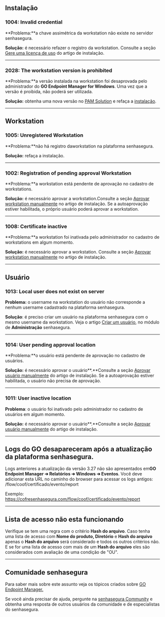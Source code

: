 ## Instalação

### **1004: Invalid credential**

**Problema:**a chave assimétrica da workstation não existe no servidor senhasegura.

**Solução:** é necessário refazer o registro da workstation. Consulte a seção [Gere uma licença de uso](https://docs.senhasegura.io/v3-33/docs/pt/how-to-install-go-windows-agent-1) do artigo de instalação.



---

### **2028: The workstation version is prohibited**

**Problema:**a versão instalada na workstation foi desaprovada pelo administrador do **GO Endpoint Manager for Windows**. Uma vez que a versão é proibida, não poderá ser utilizada. 

**Solução:** obtenha uma nova versão no [PAM Solution](https://suporte.senhasegura.com.br/en/support/solutions/articles/22000270150-go-endpoint-manager-for-windows-pedm-) e refaça a [instalação](https://docs.senhasegura.io/v3-33/docs/pt/installation).



---

## Workstation

### **1005: Unregistered Workstation**

**Problema:**não há registro daworkstation na plataforma senhasegura.

**Solução:** refaça a instalação.



---

### **1002: Registration of pending approval Workstation**

**Problema:**a workstation está pendente de aprovação no cadastro de workstations.

**Solução:** é necessário aprovar a workstation.Consulte a seção [Aprovar workstation manualmente](https://docs.senhasegura.io/v3-33/docs/pt/go-endpoint-manager-how-to-authorize-or-inactivate-a-workstation) no artigo de instalação. Se a autoaprovação estiver habilitada, o próprio usuário poderá aprovar a workstation.



---

### **1008: Certificate inactive**

**Problema:**a workstation foi inativada pelo administrador no cadastro de workstations em algum momento.

**Solução:** é necessário aprovar a workstation. Consulte a seção [Aprovar workstation manualmente](https://docs.senhasegura.io/v3-33/docs/pt/go-endpoint-manager-how-to-authorize-or-inactivate-a-workstation) no artigo de instalação. 



---

## **Usuário**

### **1013: Local user does not exist on server**

**Problema:** o username na workstation do usuário não corresponde a nenhum username cadastrado na plataforma senhasegura.

**Solução**: é preciso criar um usuário na plataforma senhasegura com o mesmo username da workstation. Veja o artigo [Criar um usuário](/v3-33/docs/pt/user-management-add-system-administrator), no módulo de **Administração** senhasegura. 



---

### **1014: User pending approval location**

**Problema:**o usuário está pendente de aprovação no cadastro de usuários. 

**Solução:** é necessário aprovar o usuário**.**Consulte a seção [Aprovar usuário manualmente](https://docs.senhasegura.io/v3-33/docs/pt/go-endpoint-manager-how-to-authorize-or-revoke-a-user) do artigo de instalação. Se a autoaprovação estiver habilitada, o usuário não precisa de aprovação. 



---

### **1011: User inactive location**

**Problema**: o usuário foi inativado pelo administrador no cadastro de usuários em algum momento.

**Solução:** é necessário aprovar o usuário**.**Consulte a seção [Aprovar usuário manualmente](https://docs.senhasegura.io/v3-33/docs/pt/go-endpoint-manager-how-to-authorize-or-revoke-a-user) do artigo de instalação.   



---

## Logs do GO desapareceram após a atualização da plataforma senhasegura.

Logs anteriores a atualização da versão 3\.27 não são apresentados em**GO Endpoint Manager ➔ Relatórios ➔ Windows ➔ Eventos**. Você deve adicionar esta URL no caminho do browser para acessar os logs antigos: /flow/coof/certificado/evento/report

Exemplo: <https://cofresenhasegura.com/flow/coof/certificado/evento/report>



---

## Lista de acesso não esta funcionando

Verifique se tem uma regra com o critério **Hash do arquivo**. Caso tenha uma lista de acesso com **Nome do produto, Diretório** e **Hash do arquivo** apenas o **Hash do arquivo** será considerado e todos os outros critérios não. E se for uma lista de acesso com mais de um **Hash do arquivo** eles são considerados com avaliação de uma condição de "OU".

  




---

## Comunidade senhasegura

Para saber mais sobre este assunto veja os tópicos criados sobre [GO Endpoint Manager.](https://community.senhasegura.io/search?q=GO%20Endpoint%20Manager%20tags%3Apt_BR)

Se você ainda precisar de ajuda, pergunte na [senhasegura Community](https://community.senhasegura.io/) e obtenha uma resposta de outros usuários da comunidade e de especialistas do senhasegura.

